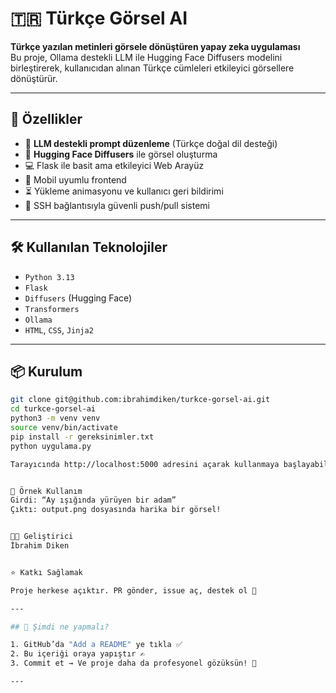 # 🇹🇷 Türkçe Görsel AI

**Türkçe yazılan metinleri görsele dönüştüren yapay zeka uygulaması**  
Bu proje, Ollama destekli LLM ile Hugging Face Diffusers modelini birleştirerek, kullanıcıdan alınan Türkçe cümleleri etkileyici görsellere dönüştürür.

---

## 🚀 Özellikler

- 🧠 **LLM destekli prompt düzenleme** (Türkçe doğal dil desteği)
- 🎨 **Hugging Face Diffusers** ile görsel oluşturma
- 💻 Flask ile basit ama etkileyici Web Arayüz
- 📱 Mobil uyumlu frontend
- ⏳ Yükleme animasyonu ve kullanıcı geri bildirimi
- 🔐 SSH bağlantısıyla güvenli push/pull sistemi

---

## 🛠 Kullanılan Teknolojiler

- `Python 3.13`
- `Flask`
- `Diffusers` (Hugging Face)
- `Transformers`
- `Ollama`
- `HTML`, `CSS`, `Jinja2`

---

## 📦 Kurulum

```bash
git clone git@github.com:ibrahimdiken/turkce-gorsel-ai.git
cd turkce-gorsel-ai
python3 -m venv venv
source venv/bin/activate
pip install -r gereksinimler.txt
python uygulama.py

Tarayıcında http://localhost:5000 adresini açarak kullanmaya başlayabilirsin.


📸 Örnek Kullanım
Girdi: “Ay ışığında yürüyen bir adam”
Çıktı: output.png dosyasında harika bir görsel!


👨‍💻 Geliştirici
İbrahim Diken


⭐ Katkı Sağlamak

Proje herkese açıktır. PR gönder, issue aç, destek ol 🙌

---

## 🔽 Şimdi ne yapmalı?

1. GitHub’da "Add a README" ye tıkla ✅
2. Bu içeriği oraya yapıştır ✍️
3. Commit et → Ve proje daha da profesyonel gözüksün! 💼

---
